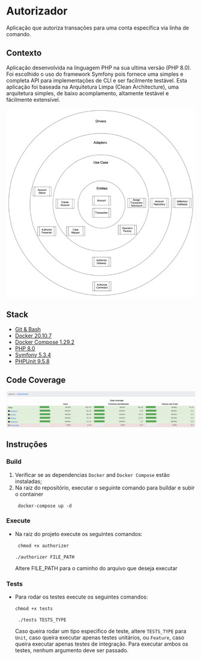 # Autorizador

Aplicação que autoriza transações para uma conta específica via linha de comando.

## Contexto

Aplicação desenvolvida na linguagem PHP na sua ultima versão (PHP 8.0). Foi escolhido o uso do framework Symfony pois 
fornece uma simples e completa API para implementações de CLI e ser facilmente testável.
Esta aplicação foi baseada na Arquitetura Limpa (Clean Architecture), uma arquitetura simples, de baixo acomplamento,
altamente testável e fácilmente extensível.

![Architecture Driagram](files/authorizer-clean-architecture-2.png "Clean Architecture" )

## Stack

- [Git & Bash](https://git-scm.com/downloads)
- [Docker 20.10.7](https://www.docker.com/products/docker-desktop)
- [Docker Compose 1.29.2](https://docs.docker.com/compose/install/)
- [PHP 8.0](https://www.php.net/downloads.php#v8.0.9)
- [Symfony 5.3.4](https://github.com/symfony/symfony/tree/5.3)
- [PHPUnit 9.5.8](https://github.com/sebastianbergmann/phpunit/tree/9.5)

## Code Coverage
![Code Coverage](files/code-coverage.png "Code Coverage")

## Instruções
### Build
1) Verificar se as dependencias `Docker` and `Docker Compose` estão instaladas;
2) Na raiz do repositório, executar o seguinte comando para buildar e subir o container
   ```
    docker-compose up -d
   ```

### Execute
- Na raiz do projeto execute os seguintes comandos:
   ```shell
    chmod +x authorizer
    ```
   ```shell
   ./authorizer FILE_PATH
   ```
   Altere FILE_PATH para o caminho do arquivo que deseja executar

### Tests
- Para rodar os testes execute os seguintes comandos:
   ```shell
   chmod +x tests
   ```
  ```shell
   ./tests TESTS_TYPE
   ```
  Caso queira rodar um tipo especifico de teste, altere `TESTS_TYPE` para `Unit`, caso queira executar apenas testes 
  unitários, ou `Feature`, caso queira executar apenas testes de integração. Para executar ambos os testes, nenhum 
  argumento deve ser passado.
